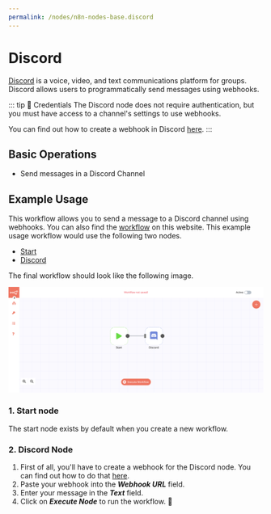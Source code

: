 ```yaml
---
permalink: /nodes/n8n-nodes-base.discord
---
```


# Discord

[Discord](https://discord.com/) is a voice, video, and text communications platform for groups. Discord allows users to programmatically send messages using webhooks.

::: tip 🔑 Credentials
The Discord node does not require authentication, but you must have access to a channel's settings to use webhooks.

You can find out how to create a webhook in Discord [here](../../../credentials/Discord/README.md).
:::

## Basic Operations

- Send messages in a Discord Channel

## Example Usage

This workflow allows you to send a message to a Discord channel using webhooks. You can also find the [workflow](https://n8n.io/workflows/410) on this website. This example usage workflow would use the following two nodes.
- [Start](../../core-nodes/Start/README.md)
- [Discord]()

The final workflow should look like the following image.

![A workflow with the Discord node](./workflow.png)

### 1. Start node

The start node exists by default when you create a new workflow.

### 2. Discord Node

1. First of all, you'll have to create a webhook for the Discord node. You can find out how to do that [here](../../../credentials/Discord/README.md).
2. Paste your webhook into the ***Webhook URL*** field.
5. Enter your message in the ***Text*** field.
6. Click on ***Execute Node*** to run the workflow. :tada:

